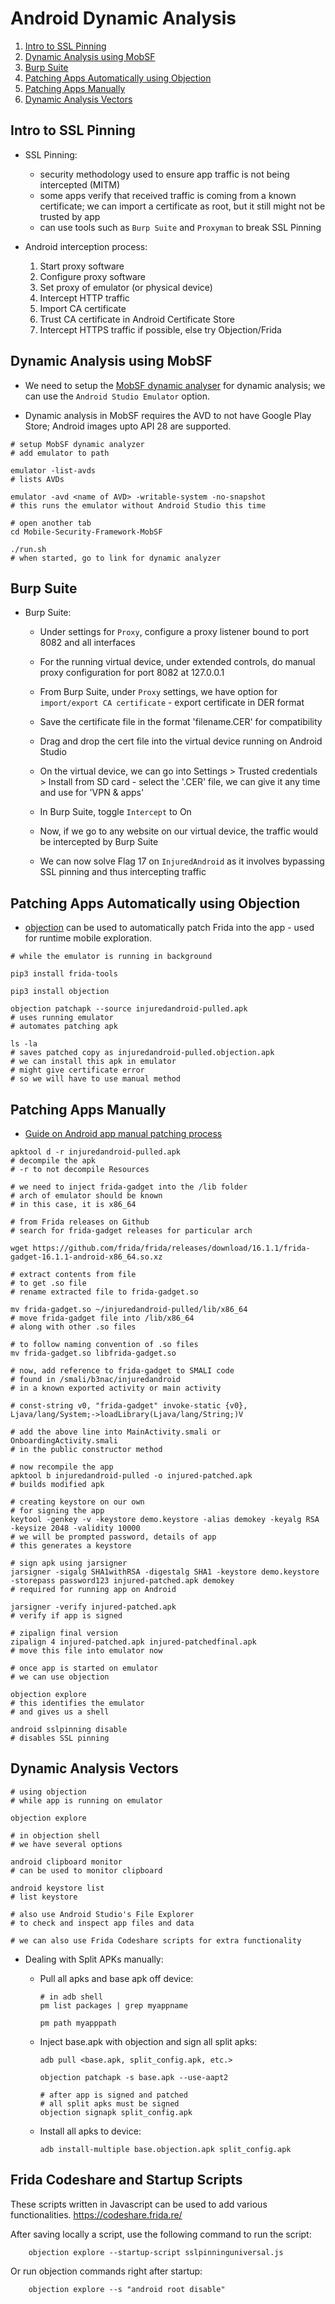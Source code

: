 # Android Dynamic Analysis

1. [Intro to SSL Pinning](#intro-to-ssl-pinning)
1. [Dynamic Analysis using MobSF](#dynamic-analysis-using-mobsf)
1. [Burp Suite](#burp-suite)
1. [Patching Apps Automatically using Objection](#patching-apps-automatically-using-objection)
1. [Patching Apps Manually](#patching-apps-manually)
1. [Dynamic Analysis Vectors](#dynamic-analysis-vectors)

## Intro to SSL Pinning

* SSL Pinning:

  * security methodology used to ensure app traffic is not being intercepted (MITM)
  * some apps verify that received traffic is coming from a known certificate; we can import a certificate as root, but it still might not be trusted by app
  * can use tools such as ```Burp Suite``` and ```Proxyman``` to break SSL Pinning

* Android interception process:

  1. Start proxy software
  1. Configure proxy software
  1. Set proxy of emulator (or physical device)
  1. Intercept HTTP traffic
  1. Import CA certificate
  1. Trust CA certificate in Android Certificate Store
  1. Intercept HTTPS traffic if possible, else try Objection/Frida

## Dynamic Analysis using MobSF

* We need to setup the [MobSF dynamic analyser](https://mobsf.github.io/docs/#/dynamic_analyzer) for dynamic analysis; we can use the ```Android Studio Emulator``` option.

* Dynamic analysis in MobSF requires the AVD to not have Google Play Store; Android images upto API 28 are supported.

```shell
# setup MobSF dynamic analyzer
# add emulator to path

emulator -list-avds
# lists AVDs

emulator -avd <name of AVD> -writable-system -no-snapshot
# this runs the emulator without Android Studio this time

# open another tab
cd Mobile-Security-Framework-MobSF

./run.sh
# when started, go to link for dynamic analyzer
```

## Burp Suite

* Burp Suite:

  * Under settings for ```Proxy```, configure a proxy listener bound to port 8082 and all interfaces

  * For the running virtual device, under extended controls, do manual proxy configuration for port 8082 at 127.0.0.1

  * From Burp Suite, under ```Proxy``` settings, we have option for ```import/export CA certificate``` - export certificate in DER format

  * Save the certificate file in the format 'filename.CER' for compatibility

  * Drag and drop the cert file into the virtual device running on Android Studio

  * On the virtual device, we can go into Settings > Trusted credentials > Install from SD card - select the '.CER' file, we can give it any time and use for 'VPN & apps'

  * In Burp Suite, toggle ```Intercept``` to On

  * Now, if we go to any website on our virtual device, the traffic would be intercepted by Burp Suite

  * We can now solve Flag 17 on ```InjuredAndroid``` as it involves bypassing SSL pinning and thus intercepting traffic

## Patching Apps Automatically using Objection

* [objection](https://github.com/sensepost/objection) can be used to automatically patch Frida into the app - used for runtime mobile exploration.

```shell
# while the emulator is running in background

pip3 install frida-tools

pip3 install objection

objection patchapk --source injuredandroid-pulled.apk
# uses running emulator
# automates patching apk

ls -la
# saves patched copy as injuredandroid-pulled.objection.apk
# we can install this apk in emulator
# might give certificate error
# so we will have to use manual method
```

## Patching Apps Manually

* [Guide on Android app manual patching process](https://koz.io/using-frida-on-android-without-root/)

```shell
apktool d -r injuredandroid-pulled.apk
# decompile the apk
# -r to not decompile Resources

# we need to inject frida-gadget into the /lib folder
# arch of emulator should be known
# in this case, it is x86_64

# from Frida releases on Github
# search for frida-gadget releases for particular arch

wget https://github.com/frida/frida/releases/download/16.1.1/frida-gadget-16.1.1-android-x86_64.so.xz

# extract contents from file
# to get .so file
# rename extracted file to frida-gadget.so

mv frida-gadget.so ~/injuredandroid-pulled/lib/x86_64
# move frida-gadget file into /lib/x86_64
# along with other .so files

# to follow naming convention of .so files
mv frida-gadget.so libfrida-gadget.so

# now, add reference to frida-gadget to SMALI code
# found in /smali/b3nac/injuredandroid
# in a known exported activity or main activity

# const-string v0, "frida-gadget" invoke-static {v0}, Ljava/lang/System;->loadLibrary(Ljava/lang/String;)V

# add the above line into MainActivity.smali or OnboardingActivity.smali
# in the public constructor method

# now recompile the app
apktool b injuredandroid-pulled -o injured-patched.apk
# builds modified apk

# creating keystore on our own
# for signing the app
keytool -genkey -v -keystore demo.keystore -alias demokey -keyalg RSA -keysize 2048 -validity 10000
# we will be prompted password, details of app
# this generates a keystore

# sign apk using jarsigner
jarsigner -sigalg SHA1withRSA -digestalg SHA1 -keystore demo.keystore -storepass password123 injured-patched.apk demokey
# required for running app on Android

jarsigner -verify injured-patched.apk
# verify if app is signed

# zipalign final version
zipalign 4 injured-patched.apk injured-patchedfinal.apk
# move this file into emulator now

# once app is started on emulator
# we can use objection

objection explore
# this identifies the emulator
# and gives us a shell

android sslpinning disable
# disables SSL pinning
```

## Dynamic Analysis Vectors

```shell
# using objection
# while app is running on emulator

objection explore

# in objection shell
# we have several options

android clipboard monitor
# can be used to monitor clipboard

android keystore list
# list keystore

# also use Android Studio's File Explorer
# to check and inspect app files and data

# we can also use Frida Codeshare scripts for extra functionality
```

* Dealing with Split APKs manually:

  * Pull all apks and base apk off device:
  
    ```shell
    # in adb shell
    pm list packages | grep myappname
    
    pm path myapppath
    ```

  * Inject base.apk with objection and sign all split apks:

    ```shell
    adb pull <base.apk, split_config.apk, etc.>

    objection patchapk -s base.apk --use-aapt2

    # after app is signed and patched
    # all split apks must be signed
    objection signapk split_config.apk
    ```
  
  * Install all apks to device:

    ```shell
    adb install-multiple base.objection.apk split_config.apk
    ```

## Frida Codeshare and Startup Scripts
These scripts written in Javascript can be used to add various functionalities.
https://codeshare.frida.re/

After saving locally a script, use the following command to run the script:
```shell
    objection explore --startup-script sslpinninguniversal.js
```

Or run objection commands right after startup:
```shell
    objection explore --s "android root disable"
```
